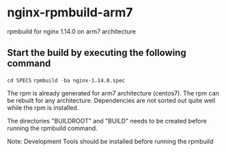 # nginx-rpmbuild-arm7
rpmbuild for nginx 1.14.0 on arm7 architecture

## Start the build by executing the following command
`cd SPECS`
`rpmbuild -ba nginx-1.14.0.spec`

The rpm is already generated for arm7 architecture (centos7).
The rpm can be rebuilt for any architecture.
Dependencies are not sorted out quite well while the rpm is installed.

The directories "BUILDROOT" and "BUILD" needs to be created before 
running the rpmbuild command.

Note: Development Tools should be installed before running the rpmbuild
